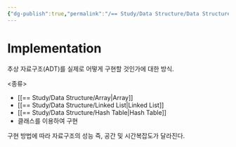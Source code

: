 ```yaml
---
{"dg-publish":true,"permalink":"/== Study/Data Structure/Data Structure Implementation/","created":"2023-12-04T23:01:21.000+09:00","updated":"2023-12-04T23:01:21.000+09:00"}
---
```


# Implementation
추상 자료구조(ADT)를 실제로 어떻게 구현할 것인가에 대한 방식.

<종류>
- [[== Study/Data Structure/Array\|Array]]
- [[== Study/Data Structure/Linked List\|Linked List]]
- [[== Study/Data Structure/Hash Table\|Hash Table]]
- 클래스를 이용하여 구현

구현 방법에 따라 자료구조의 성능 즉, 공간 및 시간복잡도가 달라진다.


